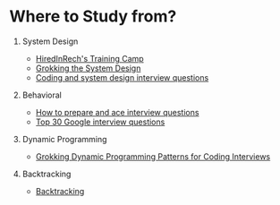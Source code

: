 # Where to Study from?
1. System Design 
   * [HiredInRech's Training Camp](https://www.hiredintech.com/classrooms/system-design/lesson/52)
   * [Grokking the System Design](https://www.educative.io/courses/grokking-the-system-design-interview)
   * [Coding and system design interview questions](https://www.youtube.com/playlist?list=PLA8lYuzFlBqAy6dkZHj5VxUAaqr4vwrka)

2. Behavioral
   * [How to prepare and ace interview questions](https://www.educative.io/blog/behavioral-interviews-how-to-prepare-and-ace-interview-questions)
   * [Top 30 Google interview questions](https://theinterviewguys.com/google-interview-questions/)

3. Dynamic Programming
   * [Grokking Dynamic Programming Patterns for Coding Interviews](https://www.educative.io/courses/grokking-dynamic-programming-patterns-for-coding-interviews/m2G1pAq0OO0)

4. Backtracking
   * [Backtracking](https://cs.lmu.edu/~ray/notes/backtracking/)
   